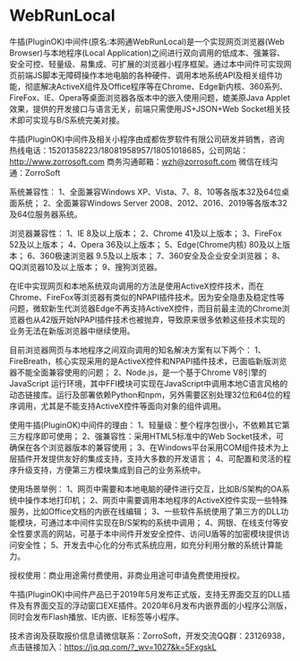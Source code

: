 ﻿# WebRunLocal
   牛插(PluginOK)中间件(原名:本网通WebRunLocal)是一个实现网页浏览器(Web Browser)与本地程序(Local Application)之间进行双向调用的低成本、强兼容、安全可控、轻量级、易集成、可扩展的浏览器小程序框架。通过本中间件可实现网页前端JS脚本无障碍操作本地电脑的各种硬件、调用本地系统API及相关组件功能，彻底解决ActiveX组件及Office程序等在Chrome、Edge新内核、360系列、FireFox、IE、Opera等桌面浏览器各版本中的嵌入使用问题，媲美原Java Applet效果，提供的开发接口与语言无关，前端只需使用JS+JSON+Web Socket相关技术即可实现与B/S系统完美对接。

牛插(PluginOK)中间件及相关小程序由成都佐罗软件有限公司研发并销售，咨询热线电话：15201358223/18081958957/18051018685，公司网站：http://www.zorrosoft.com 商务沟通邮箱：wzh@zorrosoft.com 微信在线沟通：ZorroSoft

系统兼容性：
1、全面兼容Windows XP、Vista、7、8、10等各版本32及64位桌面系统；
2、全面兼容Windows Server 2008、2012、2016、2019等各版本32及64位服务器系统。

浏览器兼容性：
1、IE 8及以上版本；
2、Chrome 41及以上版本；
3、FireFox 52及以上版本；
4、Opera 36及以上版本；
5、Edge(Chrome内核) 80及以上版本；
6、360极速浏览器 9.5及以上版本；
7、360安全及企业安全浏览器；
8、QQ浏览器10及以上版本；
9、搜狗浏览器。

   在IE中实现网页和本地系统双向调用的方法是使用ActiveX控件技术，而在Chrome、FireFox等浏览器有类似的NPAPI插件技术。因为安全隐患及稳定性等问题，微软新生代浏览器Edge不再支持ActiveX控件，而目前最主流的Chrome浏览器也从42版开始NPAPI插件技术也被抛弃，导致原来很多依赖这些技术实现的业务无法在新版浏览器中继续使用。

目前浏览器网页与本地程序之间双向调用的知名解决方案有以下两个：
1、FireBreath，核心实现采用的是ActiveX控件和NPAPI插件技术，已面临新版浏览器不能全面兼容使用的问题；
2、Node.js，是一个基于Chrome V8引擎的 JavaScript 运行环境，其中FFI模块可实现在JavaScript中调用本地C语言风格的动态链接库。运行及部署依赖Python和npm，另外需要区别处理32位和64位的程序调用，尤其是不能支持ActiveX控件等面向对象的组件调用。

使用牛插(PluginOK)中间件的理由：
1、轻量级：整个程序包很小，不依赖其它第三方程序即可使用；
2、强兼容性：采用HTML5标准中的Web Socket技术，可确保在各个浏览器版本的兼容使用；
3、在Windows平台采用COM组件技术为上层插件开发提供友好的集成支持，支持大多数的开发语言；
4、可配置和灵活的程序升级支持，方便第三方模块集成到自己的业务系统中。

使用场景举例：
1、网页中需要和本地电脑的硬件进行交互，比如B/S架构的OA系统中操作本地打印机；
2、网页中需要调用本地程序的ActiveX控件实现一些特殊服务，比如Office文档的内嵌在线编辑；
3、一些软件系统使用了第三方的DLL功能模块，可通过本中间件实现在B/S架构的系统中调用；
4、网银、在线支付等安全性要求高的网站，可基于本中间件开发安全控件、访问U盾等的加密模块提供访问安全性；
5、开发去中心化的分布式系统应用，如充分利用分散的系统计算能力。

授权使用：商业用途需付费使用，非商业用途可申请免费使用授权。

牛插(PluginOK)中间件产品已于2019年5月发布正式版，支持无界面交互的DLL插件及有界面交互的浮动窗口EXE插件。2020年6月发布内嵌界面的小程序公测版，同时会发布Flash播放、IE内嵌、IE标签等小程序。

技术咨询及获取报价信息请微信联系：ZorroSoft，开发交流QQ群：23126938，点击链接加入：https://jq.qq.com/?_wv=1027&k=5FxgskL
